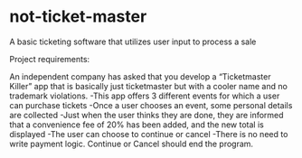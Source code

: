 # not-ticket-master
A basic ticketing software that utilizes user input to process a sale 

Project requirements:

An independent company has asked that you develop a “Ticketmaster Killer” app that is basically just ticketmaster but with a cooler name and no trademark violations.
-This app offers 3 different events for which a user can purchase tickets
-Once a user chooses an event, some personal details are collected
-Just when the user thinks they are done, they are informed that a convenience fee of 20% has been added, and the new total is displayed
-The user can choose to continue or cancel
-There is no need to write payment logic. Continue or Cancel should end the program.
